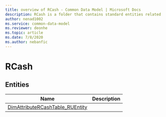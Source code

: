 ```yaml
---
title: overview of RCash - Common Data Model | Microsoft Docs
description: RCash is a folder that contains standard entities related to the Common Data Model.
author: nenad1002
ms.service: common-data-model
ms.reviewer: deonhe
ms.topic: article
ms.date: 7/8/2020
ms.author: nebanfic
---
```


# RCash


## Entities

|Name|Description|
|---|---|
|[DimAttributeRCashTable_RUEntity](DimAttributeRCashTable_RUEntity.md)||
